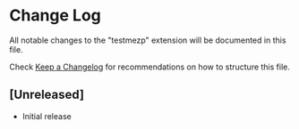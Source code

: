 # Change Log

All notable changes to the "testmezp" extension will be documented in this file.

Check [Keep a Changelog](http://keepachangelog.com/) for recommendations on how to structure this file.

## [Unreleased]

- Initial release